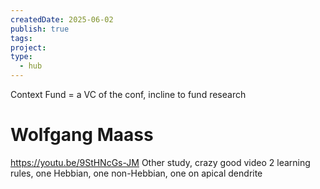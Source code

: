 ```yaml
---
createdDate: 2025-06-02
publish: true
tags: 
project: 
type:
  - hub
---
```

Context Fund = a VC of the conf, incline to fund research

# Wolfgang Maass
https://youtu.be/9StHNcGs-JM
Other study, crazy good video
2 learning rules, one Hebbian, one non-Hebbian, one on apical dendrite
